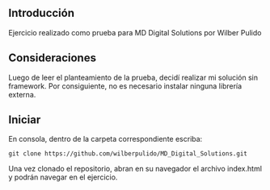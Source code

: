 ## Introducción

Ejercicio realizado como prueba para MD Digital Solutions por Wilber Pulido

## Consideraciones

Luego de leer el planteamiento de la prueba, decidí realizar mi solución sin framework. Por consiguiente, no es necesario instalar ninguna librería externa.

## Iniciar

En consola, dentro de la carpeta correspondiente escriba:

```
git clone https://github.com/wilberpulido/MD_Digital_Solutions.git
```

Una vez clonado el repositorio, abran en su navegador el archivo index.html y podrán navegar en el ejercicio.